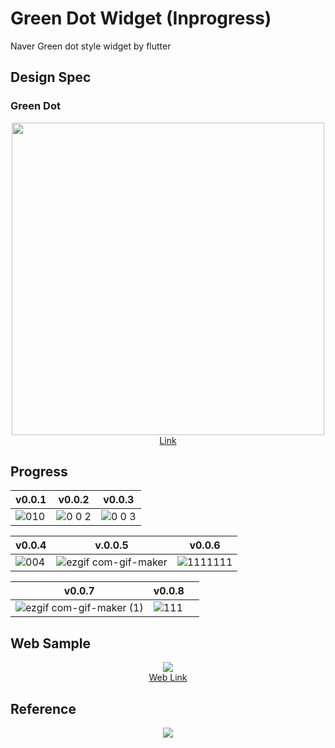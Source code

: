 # Green Dot Widget (Inprogress)

Naver Green dot style widget by flutter

## Design Spec

### Green Dot

<div align="center">
    <img src="https://developers.naver.com/proxyapi/rawgit/naver/clova-client-developer-guide/document/ko-KR/Design/UI/VoiceUserInterface/Page_Visual_1_Copy_2.png" width="500">
</div>
<div align="center">
   <A href="https://developers.naver.com/docs/clova/client/Design/UI/Voice_User_Interface.md#GreenDot">Link</A>
</div>

## Progress

<div align="center">

|v0.0.1|v0.0.2|v0.0.3|
|------|---|------|
|![010](https://user-images.githubusercontent.com/35194820/99490550-69709900-29ad-11eb-8d76-644199601a68.gif)|![0 0 2](https://user-images.githubusercontent.com/35194820/99964676-05980700-2dd7-11eb-8e98-38e012dc38f3.gif)|![0 0 3](https://user-images.githubusercontent.com/35194820/100101069-17e07680-2ea5-11eb-9e93-045e93fe60f5.gif)|

|v0.0.4|v.0.0.5|v0.0.6|
|------|---|------|
|![004](https://user-images.githubusercontent.com/35194820/100533849-4fa44100-324c-11eb-8c37-a07180c622de.gif)|![ezgif com-gif-maker](https://user-images.githubusercontent.com/35194820/100561251-ad439680-32fb-11eb-9d94-1fb687e1555f.gif)|![1111111](https://user-images.githubusercontent.com/35194820/113716914-072eef80-9726-11eb-9b65-c35f8b47dfac.gif)|

|v0.0.7|v0.0.8||
|------|---|------|
|![ezgif com-gif-maker (1)](https://user-images.githubusercontent.com/35194820/114135376-1e4b2880-9944-11eb-9b5f-3da4e9fe3173.gif)|![111](https://user-images.githubusercontent.com/35194820/114352476-dd068300-9ba6-11eb-9efd-0d570df64469.gif)||

</div>

## Web Sample

<div align="center">
    <img src="https://user-images.githubusercontent.com/35194820/113992970-eb932880-988e-11eb-8464-69a0145d3e08.png">
</a>
</div>

<div align="center">
   <A href="https://origogi.github.io/Naver-Green-Dot-Widget/#/">Web Link</A>
</div>


## Reference

<div align="center">
    <img src="https://user-images.githubusercontent.com/35194820/99392824-b0b04880-291f-11eb-9b18-898897fdd109.gif">
</div>
